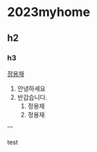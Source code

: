 # 2023myhome
## h2
### h3

[정용재](https://github.com/koo00o0)           


1. 안녕하세요
1. 반갑습니다.
    1. 정용재
    1. 정용재
  
'''<div>test</div>
